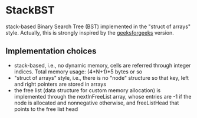 # StackBST
stack-based Binary Search Tree (BST) implemented in the "struct of arrays" style.
Actually, this is strongly inspired by the [geeksforgeeks](https://www.geeksforgeeks.org/binary-search-tree-set-1-search-and-insertion) version.

## Implementation choices
* stack-based, i.e., no dynamic memory, cells are referred through integer indices. Total memory usage: (4*N+1)*5 bytes or so
* "struct of arrays" style, i.e., there is no "node" structure so that key, left and right pointers are stored in arrays
* the free list (data structure for custom memory allocation) is implemented through the nextInFreeList array, whose entries are -1 if the node is allocated and nonnegative otherwise, and freeListHead that points to the free list head
